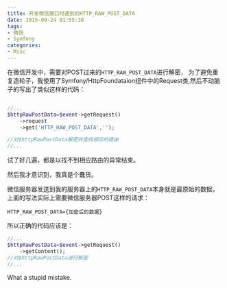 ```yaml
---
title: 开发微信接口时遇到的HTTP_RAW_POST_DATA
date: 2015-09-24 01:55:38
tags:
- 微信
- Symfony
categories:
- Misc
---
```



在微信开发中，需要对POST过来的`HTTP_RAW_POST_DATA`进行解密，
为了避免重复造轮子，我使用了Symfony/HttpFoundataion组件中的Request类,然后不动脑子的写出了类似这样的代码：

```PHP

//...
$httpRawPostData=$event->getRequest()
    ->request
    ->get('HTTP_RAW_POST_DATA','');

//对$httpRawPostData解密并查找相应的路由
//...

```

试了好几遍，都是以找不到相应路由的异常结束。

然后我才意识到，我真是个蠢货。

微信服务器发送到我的服务器上的`HTTP_RAW_POST_DATA`本身就是最原始的数据，上面的写法实际上需要微信服务器POST这样的请求：

```
HTTP_RAW_POST_DATA={加密后的数据}
```


所以正确的代码应该是：

```PHP
//...
$httpRawPostData=$event->getRequest()
    ->getContent();
//对$httpRawPostData进行解密
//...
```

What a stupid mistake.


